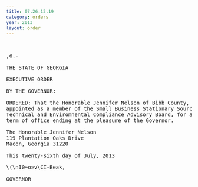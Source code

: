 ```yaml
---
title: 07.26.13.19
category: orders
year: 2013
layout: order
---
```


<pre> 

,6.-

THE STATE OF GEORGIA

EXECUTIVE ORDER

BY THE GOVERNOR:

ORDERED: That the Honorable Jennifer Nelson of Bibb County, Georgia, is
appointed as a member of the Small Business Stationary Source
Technical and Enviromnental Compliance Advisory Board, for a
term of office ending at the pleasure of the Governor.

The Honorable Jennifer Nelson
119 Plantation Oaks Drive
Macon, Georgia 31220

This twenty-sixth day of July, 2013

\(\nI0~o»v\CI-Beak,

GOVERNOR

</pre>
